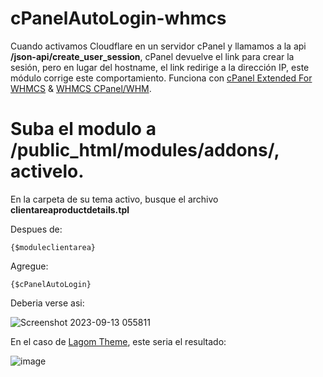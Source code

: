 # cPanelAutoLogin-whmcs
Cuando activamos Cloudflare en un servidor cPanel y llamamos a la api <b>/json-api/create_user_session</b>, cPanel devuelve el link para crear la sesión, pero en lugar del hostname, el link redirige a la dirección IP, este módulo corrige este comportamiento.
Funciona con <a href="https://www.modulesgarden.com/products/whmcs/cpanel-extended" target="_blank">cPanel Extended For WHMCS</a> & <a href="https://docs.whmcs.com/CPanel/WHM" target="_blank">WHMCS CPanel/WHM</a>.

# Suba el modulo a <b>/public_html/modules/addons/</b>, activelo.
En la carpeta de su tema activo, busque el archivo <b>clientareaproductdetails.tpl</b>

Despues de:
<pre><code>{$moduleclientarea}</code></pre>

Agregue:
<pre><code>{$cPanelAutoLogin}</code></pre>

Deberia verse asi:<br/>

![Screenshot 2023-09-13 055811](https://github.com/mariofernandu/cPanelAutoLogin-whmcs/assets/102629955/4305927c-141e-40ee-b170-0f81d9439906)

En el caso de <a href="https://lagom.rsstudio.net/" target="_blank">Lagom Theme</a>, este seria el resultado:

![image](https://github.com/mariofernandu/cPanelAutoLogin-whmcs/assets/102629955/a3688acd-d3a6-4b3f-97b4-071bf36ab1aa)


